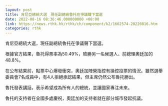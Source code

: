 ```yaml
---
layout: post
title: 肯尼亞總統大選　現任副總統魯托在爭議聲下當選
date: 2022-08-16 08:36:46.000000000 +08:00
link: https://news.rthk.hk/rthk/ch/component/k2/1662574-20220816.htm
categories: rthk
---
```


肯尼亞總統大選，現任副總統魯托在爭議聲下當選。

根據官方結果，魯托得票率為50.49%，險勝另一名候選人、前總理奧廷加的48.8%。

在公布結果前，點票中心爆發衝突，奧廷加陣營指控有操控投票的情況。雖然選舉委員會7名成員中，有4人拒絕承認結果，但主席仍然公布魯托勝出。

魯托發表講話，表示希望成為所有人的總統，並讓國家專注未來。

魯托的支持者在全國多處慶祝，奧廷加的支持者就在部分城市發起抗議。
